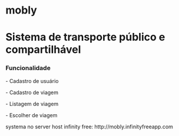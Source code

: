 # mobly

<h1>Sistema de transporte público e compartilhável</h1>
<h3>Funcionalidade</h3>
<p> - Cadastro de usuário </p>
<p> - Cadastro de viagem </p>
<p> - Listagem de viagem </p>
<p> - Escolher de viagem </p>

<p>systema no server host infinity free: http://mobly.infinityfreeapp.com</p>
